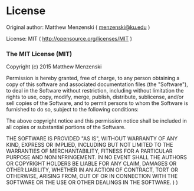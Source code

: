 # License

Original author: Matthew Menzenski ( menzenski@ku.edu )

License: MIT ( http://opensource.org/licenses/MIT )

### The MIT License (MIT)

Copyright (c) 2015 Matthew Menzenski

Permission is hereby granted, free of charge, to any person obtaining a
copy of this software and associated documentation files (the "Software"),
to deal in the Software without restriction, including without limitation
the rights to use, copy, modify, merge, publish, distribute, sublicense,
and/or sell copies of the Software, and to permit persons to whom the
Software is furnished to do so, subject to the following conditions:

The above copyright notice and this permission notice shall be included in
all copies or substantial portions of the Software.

THE SOFTWARE IS PROVIDED "AS IS", WITHOUT WARRANTY OF ANY KIND, EXPRESS
OR IMPLIED, INCLUDING BUT NOT LIMITED TO THE WARRANTIES OF MERCHANTABILITY,
FITNESS FOR A PARTICULAR PURPOSE AND NONINFRINGEMENT. IN NO EVENT SHALL
THE AUTHORS OR COPYRIGHT HOLDERS BE LIABLE FOR ANY CLAIM, DAMAGES OR OTHER
LIABILITY, WHETHER IN AN ACTION OF CONTRACT, TORT OR OTHERWISE, ARISING
 FROM, OUT OF OR IN CONNECTION WITH THE SOFTWARE OR THE USE OR OTHER
 DEALINGS IN THE SOFTWARE. ) )

